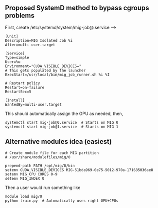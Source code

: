 ## Proposed SystemD method to bypass cgroups problems

First, create /etc/systemd/system/mig-job@.service -->

```
[Unit]
Description=MIG Isolated Job %i
After=multi-user.target

[Service]
Type=simple
User=%u
Environment="CUDA_VISIBLE_DEVICES="
# This gets populated by the launcher
ExecStart=/usr/local/bin/mig_job_runner.sh %i %I

# Restart policy
Restart=on-failure
RestartSec=5

[Install]
WantedBy=multi-user.target
```

This should automatically assign the GPU as needed, then, 

```
systemctl start mig-job@0.service  # Starts on MIG 0
systemctl start mig-job@1.service  # Starts on MIG 1
```

## Alternative modules idea (easiest)

```
# Create module file for each MIG partition
# /usr/share/modulefiles/mig/0

prepend-path PATH /opt/mig/0/bin
setenv CUDA_VISIBLE_DEVICES MIG-51bda969-0e75-5012-970a-171635036ae8
setenv MIG_CPU_CORES 0-9
setenv MIG_INDEX 0
```

Then a user would run something like

```
module load mig/0
python train.py  # Automatically uses right GPU+CPUs
```